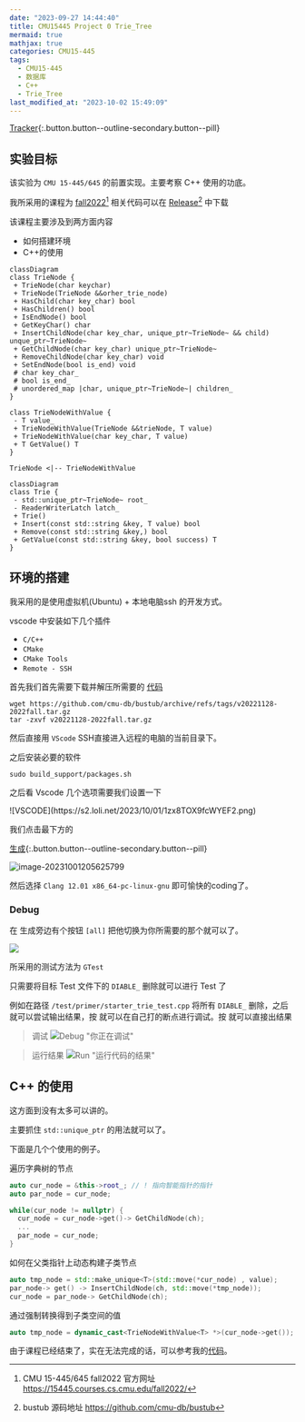 ```yaml
---
date: "2023-09-27 14:44:40"
title: CMU15445 Project 0 Trie_Tree
mermaid: true
mathjax: true
categories: CMU15-445
tags:
  - CMU15-445
  - 数据库
  - C++
  - Trie_Tree
last_modified_at: "2023-10-02 15:49:09"
---
```


[<i class="fa-solid fa-link"></i> Tracker](/cmu15-445/2023/10/02/CMU-Project-Tracker.html){:.button.button--outline-secondary.button--pill}

## 实验目标

该实验为 `CMU 15-445/645` 的前置实现。主要考察 C++ 使用的功底。

我所采用的课程为 [fall2022](https://15445.courses.cs.cmu.edu/fall2022/)[^cmu_15445_fall2022] 相关代码可以在 [Release](https://github.com/cmu-db/bustub/releases/tag/v20221128-2022fall)[^bustub_source_code] 中下载

[^cmu_15445_fall2022]: CMU 15-445/645 fall2022 官方网址 <https://15445.courses.cs.cmu.edu/fall2022/>
[^bustub_source_code]: bustub 源码地址 <https://github.com/cmu-db/bustub>



该课程主要涉及到两方面内容

- 如何搭建环境
- C++的使用


```mermaid
classDiagram
class TrieNode {
 + TrieNode(char keychar)
 + TrieNode(TrieNode &&orher_trie_node)
 + HasChild(char key_char) bool
 + HasChildren() bool
 + IsEndNode() bool
 + GetKeyChar() char
 + InsertChildNode(char key_char, unique_ptr~TrieNode~ && child) unque_ptr~TrieNode~
 + GetChildNode(char key_char) unique_ptr~TrieNode~
 + RemoveChildNode(char key_char) void
 + SetEndNode(bool is_end) void
 # char key_char_
 # bool is_end_
 # unordered_map |char, unique_ptr~TrieNode~| children_
}

class TrieNodeWithValue {
 - T value_
 + TrieNodeWithValue(TrieNode &&trieNode, T value)
 + TrieNodeWithValue(char key_char, T value)
 + T GetValue() T
}

TrieNode <|-- TrieNodeWithValue
```

```mermaid
classDiagram
class Trie {
 - std::unique_ptr~TrieNode~ root_
 - ReaderWriterLatch latch_
 + Trie()
 + Insert(const std::string &key, T value) bool
 + Remove(const std::string &key,) bool
 + GetValue(const std::string &key, bool success) T
}
```



## 环境的搭建

我采用的是使用虚拟机(Ubuntu) + 本地电脑ssh 的开发方式。

vscode 中安装如下几个插件

- `C/C++`
- `CMake`
- `CMake Tools`
- `Remote - SSH`

首先我们首先需要下载并解压所需要的 [代码](https://github.com/cmu-db/bustub/releases/tag/v20221128-2022fall)

```shell
wget https://github.com/cmu-db/bustub/archive/refs/tags/v20221128-2022fall.tar.gz
tar -zxvf v20221128-2022fall.tar.gz  
```

然后直接用 `VScode` SSH直接进入远程的电脑的当前目录下。

之后安装必要的软件

```shell
sudo build_support/packages.sh
```

之后看 Vscode 几个选项需要我们设置一下

<div id="tmp_tag"></div>
![VSCODE](https://s2.loli.net/2023/10/01/1zx8TOX9fcWYEF2.png)

我们点击最下方的 

[<i class="fa-solid fa-gear fa-beat"></i> 生成](#tmp_tag){:.button.button--outline-secondary.button--pill}



![image-20231001205625799](https://s2.loli.net/2023/10/01/RcEXkCSA9uOsj1I.png)



然后选择 `Clang 12.01 x86_64-pc-linux-gnu` 即可愉快的coding了。

### Debug 

在 <i class="fa-solid fa-gear fa-beat"></i> 生成旁边有个按钮 `[all]` 把他切换为你所需要的那个就可以了。

![](https://s2.loli.net/2023/10/02/MRDE97WAlb5ht6w.png)  

所采用的测试方法为 `GTest` 

只需要将目标 Test 文件下的 `DIABLE_` 删除就可以进行 Test 了 

例如在路径 `/test/primer/starter_trie_test.cpp` 将所有 `DIABLE_` 删除，之后就可以尝试输出结果，按 <i class="fa-solid fa-bug"></i> 就可以在自己打的断点进行调试。按 <i class="fa-solid fa-play"></i> 就可以直接出结果

> <i class="fa-solid fa-bug"></i> 调试
> ![Debug "你正在调试"](https://s2.loli.net/2023/10/02/hXI9qEDSOpasglx.png)  

> <i class="fa-solid fa-play"></i> 运行结果
> ![Run "运行代码的结果"](https://s2.loli.net/2023/10/02/2F1ToQA6LgkyvID.png)  





## C++ 的使用

这方面到没有太多可以讲的。

主要抓住 `std::unique_ptr` 的用法就可以了。

下面是几个个使用的例子。

遍历字典树的节点
```cpp
auto cur_node = &this->root_; // ! 指向智能指针的指针
auto par_node = cur_node;

while(cur_node != nullptr) {
  cur_node = cur_node->get()-> GetChildNode(ch);
  ...
  par_node = cur_node;
}
```

如何在父类指针上动态构建子类节点

```cpp
auto tmp_node = std::make_unique<T>(std::move(*cur_node) , value);
par_node-> get() -> InsertChildNode(ch, std::move(*tmp_node));
cur_node = par_node-> GetChildNode(ch);
```


通过强制转换得到子类空间的值
```cpp
auto tmp_node = dynamic_cast<TrieNodeWithValue<T> *>(cur_node->get());
```

由于课程已经结束了，实在无法完成的话，可以参考我的[代码](/assets/others/CMU15445_project_0_c++_prime.cpp)。
